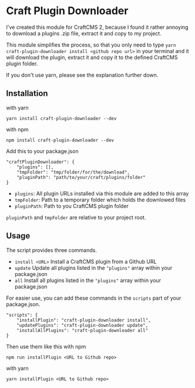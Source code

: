 # Craft Plugin Downloader
I've created this module for CraftCMS 2, because I found it rather annoying to download a plugins .zip file, extract it and copy to my project.

This module simplifies the process, so that you only need to type `yarn craft-plugin-downloader install <github repo url>` in your terminal and it will download the plugin, extract it and copy it to the defined CraftCMS plugin folder.

If you don't use yarn, please see the explanation further down.

## Installation

with yarn
```
yarn install craft-plugin-downloader --dev
```

with npm
```
npm install craft-plugin-downloader --dev
```

Add this to your package.json

```
"craftPluginDownloader": {
    "plugins": [],
    "tmpFolder": "tmp/folder/for/the/download",
    "pluginPath": "path/to/your/craft/plugins/folder"
}
```

* `plugins`: All plugin URLs installed via this module are added to this array
* `tmpFolder`: Path to a temporary folder which holds the downlowed files
* `pluginPath`: Path to you CraftCMS plugin folder

`pluginPath` and `tmpFolder` are relative to your project root.


## Usage
The script provides three commands.
* `install <URL>` Install a CraftCMS plugin from a Github URL
* `update` Update all plugins listed in the `"plugins"` array within your package.json
* `all` Install all plugins listed in the `"plugins"` array within your package.json

For easier use, you can add these commands in the `scripts` part of your package.json.

```
"scripts": {
    "installPlugin": "craft-plugin-downloader install",
    "updatePlugins": "craft-plugin-downloader update",
    "installAllPlugins": "craft-plugin-downloader all"
}
```

Then use them like this
with npm
```
npm run installPlugin <URL to Github repo>
```

with yarn
```
yarn installPlugin <URL to Github repo>
```
